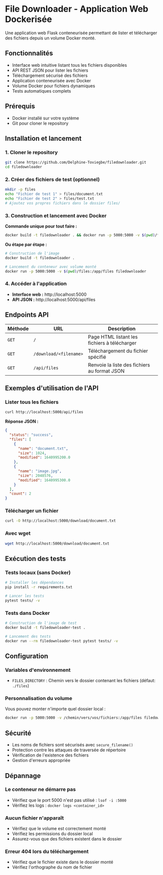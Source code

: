 # File Downloader - Application Web Dockerisée

Une application web Flask conteneurisée permettant de lister et télécharger des fichiers depuis un volume Docker monté.

## Fonctionnalités

- Interface web intuitive listant tous les fichiers disponibles
- API REST JSON pour lister les fichiers
- Téléchargement sécurisé des fichiers
- Application conteneurisée avec Docker
- Volume Docker pour fichiers dynamiques
- Tests automatiques complets

##  Prérequis

- Docker installé sur votre système
- Git pour cloner le repository

## Installation et lancement

### 1. Cloner le repository

```bash
git clone https://github.com/Delphine-Toviegbe/filedownloader.git
cd filedownloader
```

### 2. Créer des fichiers de test (optionnel)

```bash
mkdir -p files
echo "Fichier de test 1" > files/document.txt
echo "Fichier de test 2" > files/test.txt
# Ajoutez vos propres fichiers dans le dossier files/
```

### 3. Construction et lancement avec Docker

**Commande unique pour tout faire :**

```bash
docker build -t filedownloader . && docker run -p 5000:5000 -v $(pwd)/files:/app/files filedownloader
```

**Ou étape par étape :**

```bash
# Construction de l'image
docker build -t filedownloader .

# Lancement du conteneur avec volume monté
docker run -p 5000:5000 -v $(pwd)/files:/app/files filedownloader
```

### 4. Accéder à l'application

- **Interface web :** http://localhost:5000
- **API JSON :** http://localhost:5000/api/files

## Endpoints API

| Méthode | URL | Description |
|---------|-----|-------------|
| `GET` | `/` | Page HTML listant les fichiers à télécharger |
| `GET` | `/download/<filename>` | Téléchargement du fichier spécifié |
| `GET` | `/api/files` | Renvoie la liste des fichiers au format JSON |

## Exemples d'utilisation de l'API

### Lister tous les fichiers

```bash
curl http://localhost:5000/api/files
```

**Réponse JSON :**
```json
{
  "status": "success",
  "files": [
    {
      "name": "document.txt",
      "size": 1024,
      "modified": 1640995200.0
    },
    {
      "name": "image.jpg",
      "size": 2048576,
      "modified": 1640995300.0
    }
  ],
  "count": 2
}
```

### Télécharger un fichier

```bash
curl -O http://localhost:5000/download/document.txt
```

### Avec wget

```bash
wget http://localhost:5000/download/document.txt
```

## Exécution des tests

### Tests locaux (sans Docker)

```bash
# Installer les dépendances
pip install -r requirements.txt

# Lancer les tests
pytest tests/ -v
```

### Tests dans Docker

```bash
# Construction de l'image de test
docker build -t filedownloader-test .

# Lancement des tests
docker run --rm filedownloader-test pytest tests/ -v
```


## Configuration

### Variables d'environnement

- `FILES_DIRECTORY` : Chemin vers le dossier contenant les fichiers (défaut: `./files`)

### Personnalisation du volume

Vous pouvez monter n'importe quel dossier local :

```bash
docker run -p 5000:5000 -v /chemin/vers/vos/fichiers:/app/files filedownloader
```

## Sécurité

- Les noms de fichiers sont sécurisés avec `secure_filename()`
- Protection contre les attaques de traversée de répertoire
- Vérification de l'existence des fichiers
- Gestion d'erreurs appropriée

##  Dépannage

### Le conteneur ne démarre pas
- Vérifiez que le port 5000 n'est pas utilisé : `lsof -i :5000`
- Vérifiez les logs : `docker logs <container_id>`

### Aucun fichier n'apparaît
- Vérifiez que le volume est correctement monté
- Vérifiez les permissions du dossier local
- Assurez-vous que des fichiers existent dans le dossier

### Erreur 404 lors du téléchargement
- Vérifiez que le fichier existe dans le dossier monté
- Vérifiez l'orthographe du nom de fichier
